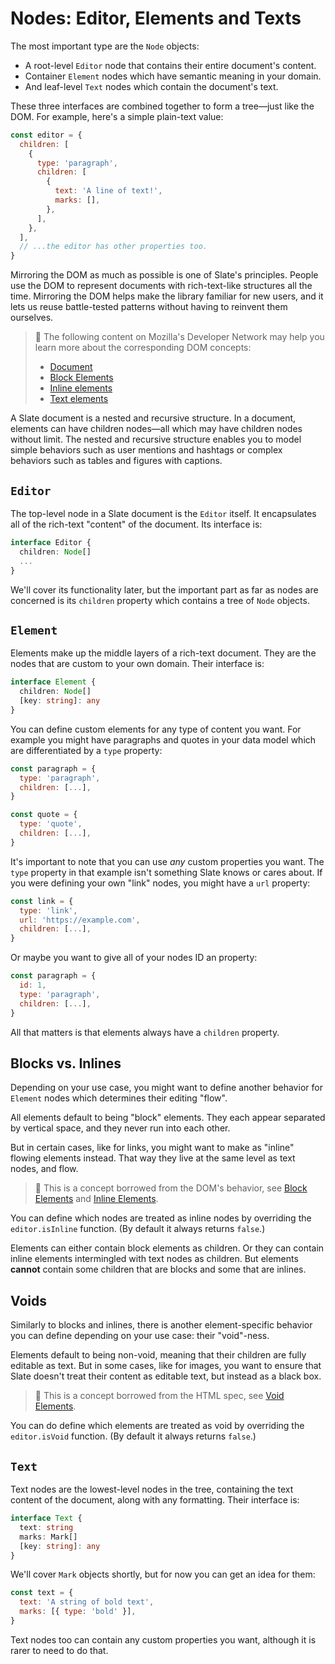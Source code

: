 # Nodes: Editor, Elements and Texts

The most important type are the `Node` objects:

- A root-level `Editor` node that contains their entire document's content.
- Container `Element` nodes which have semantic meaning in your domain.
- And leaf-level `Text` nodes which contain the document's text.

These three interfaces are combined together to form a tree—just like the DOM. For example, here's a simple plain-text value:

```js
const editor = {
  children: [
    {
      type: 'paragraph',
      children: [
        {
          text: 'A line of text!',
          marks: [],
        },
      ],
    },
  ],
  // ...the editor has other properties too.
}
```

Mirroring the DOM as much as possible is one of Slate's principles. People use the DOM to represent documents with rich-text-like structures all the time. Mirroring the DOM helps make the library familiar for new users, and it lets us reuse battle-tested patterns without having to reinvent them ourselves.

> 🤖 The following content on Mozilla's Developer Network may help you learn more about the corresponding DOM concepts:
>
> - [Document](https://developer.mozilla.org/en-US/docs/Web/API/Document)
> - [Block Elements](https://developer.mozilla.org/en-US/docs/Web/HTML/Block-level_elements)
> - [Inline elements](https://developer.mozilla.org/en-US/docs/Web/HTML/Inline_elements)
> - [Text elements](https://developer.mozilla.org/en-US/docs/Web/API/Text)

A Slate document is a nested and recursive structure. In a document, elements can have children nodes—all which may have children nodes without limit. The nested and recursive structure enables you to model simple behaviors such as user mentions and hashtags or complex behaviors such as tables and figures with captions.

## `Editor`

The top-level node in a Slate document is the `Editor` itself. It encapsulates all of the rich-text "content" of the document. Its interface is:

```ts
interface Editor {
  children: Node[]
  ...
}
```

We'll cover its functionality later, but the important part as far as nodes are concerned is its `children` property which contains a tree of `Node` objects.

## `Element`

Elements make up the middle layers of a rich-text document. They are the nodes that are custom to your own domain. Their interface is:

```ts
interface Element {
  children: Node[]
  [key: string]: any
}
```

You can define custom elements for any type of content you want. For example you might have paragraphs and quotes in your data model which are differentiated by a `type` property:

```js
const paragraph = {
  type: 'paragraph',
  children: [...],
}

const quote = {
  type: 'quote',
  children: [...],
}
```

It's important to note that you can use _any_ custom properties you want. The `type` property in that example isn't something Slate knows or cares about. If you were defining your own "link" nodes, you might have a `url` property:

```js
const link = {
  type: 'link',
  url: 'https://example.com',
  children: [...],
}
```

Or maybe you want to give all of your nodes ID an property:

```js
const paragraph = {
  id: 1,
  type: 'paragraph',
  children: [...],
}
```

All that matters is that elements always have a `children` property.

## Blocks vs. Inlines

Depending on your use case, you might want to define another behavior for `Element` nodes which determines their editing "flow".

All elements default to being "block" elements. They each appear separated by vertical space, and they never run into each other.

But in certain cases, like for links, you might want to make as "inline" flowing elements instead. That way they live at the same level as text nodes, and flow.

> 🤖 This is a concept borrowed from the DOM's behavior, see [Block Elements](https://developer.mozilla.org/en-US/docs/Web/HTML/Block-level_elements) and [Inline Elements](https://developer.mozilla.org/en-US/docs/Web/HTML/Inline_elements).

You can define which nodes are treated as inline nodes by overriding the `editor.isInline` function. (By default it always returns `false`.)

Elements can either contain block elements as children. Or they can contain inline elements intermingled with text nodes as children. But elements **cannot** contain some children that are blocks and some that are inlines.

## Voids

Similarly to blocks and inlines, there is another element-specific behavior you can define depending on your use case: their "void"-ness.

Elements default to being non-void, meaning that their children are fully editable as text. But in some cases, like for images, you want to ensure that Slate doesn't treat their content as editable text, but instead as a black box.

> 🤖 This is a concept borrowed from the HTML spec, see [Void Elements](https://www.w3.org/TR/2011/WD-html-markup-20110405/syntax.html#void-element).

You can do define which elements are treated as void by overriding the `editor.isVoid` function. (By default it always returns `false`.)

## `Text`

Text nodes are the lowest-level nodes in the tree, containing the text content of the document, along with any formatting. Their interface is:

```ts
interface Text {
  text: string
  marks: Mark[]
  [key: string]: any
}
```

We'll cover `Mark` objects shortly, but for now you can get an idea for them:

```js
const text = {
  text: 'A string of bold text',
  marks: [{ type: 'bold' }],
}
```

Text nodes too can contain any custom properties you want, although it is rarer to need to do that.
